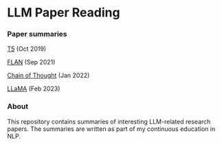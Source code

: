 # LLM Paper Reading

### Paper summaries

[T5](t5.md) (Oct 2019)

[FLAN](flan.md) (Sep 2021)

[Chain of Thought](cot.md) (Jan 2022)

[LLaMA](llama.md) (Feb 2023)

### About
This repository contains summaries of interesting LLM-related research papers. 
The summaries are written as part of my continuous education in NLP. 